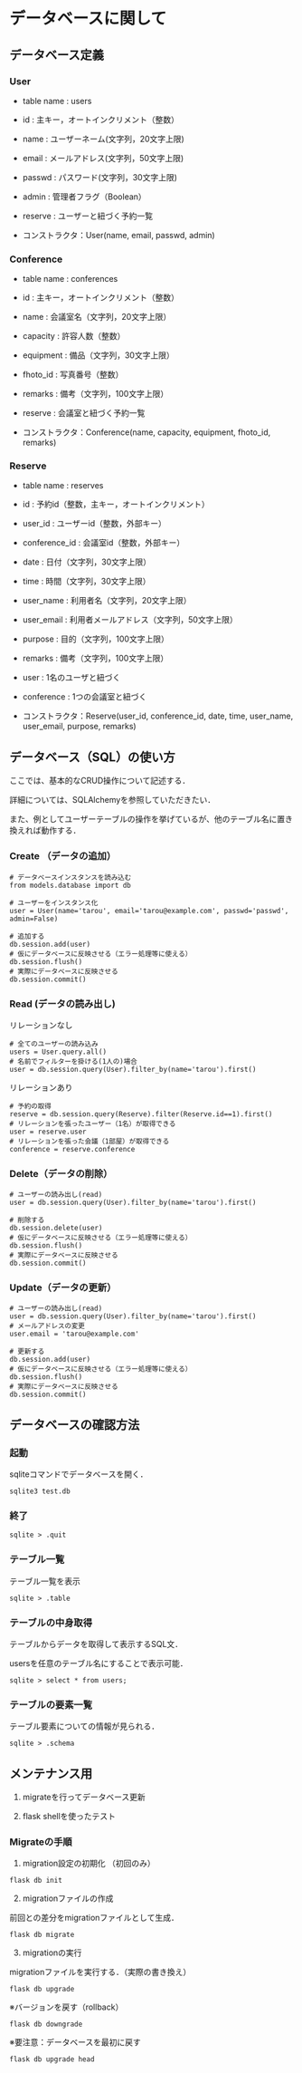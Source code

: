 # データベースに関して

## データベース定義

### User
* table name    : users
* id     : 主キー，オートインクリメント（整数）
* name   : ユーザーネーム(文字列，20文字上限)
* email  : メールアドレス(文字列，50文字上限)
* passwd : パスワード(文字列，30文字上限)
* admin  : 管理者フラグ（Boolean）

* reserve : ユーザーと紐づく予約一覧

* コンストラクタ：User(name, email, passwd, admin)

### Conference
* table name    : conferences
* id            : 主キー，オートインクリメント（整数）
* name          : 会議室名（文字列，20文字上限）
* capacity      : 許容人数（整数）
* equipment     : 備品（文字列，30文字上限）
* fhoto_id      : 写真番号（整数）
* remarks       : 備考（文字列，100文字上限）

* reserve : 会議室と紐づく予約一覧

* コンストラクタ：Conference(name, capacity, equipment, fhoto_id, remarks)

### Reserve
* table name    : reserves
* id            : 予約id（整数，主キー，オートインクリメント）
* user_id       : ユーザーid（整数，外部キー）
* conference_id : 会議室id（整数，外部キー）
* date          : 日付（文字列，30文字上限） 
* time          : 時間（文字列，30文字上限）
* user_name     : 利用者名（文字列，20文字上限）
* user_email    : 利用者メールアドレス（文字列，50文字上限）
* purpose       : 目的（文字列，100文字上限）
* remarks       : 備考（文字列，100文字上限）

* user : 1名のユーザと紐づく
* conference : 1つの会議室と紐づく

* コンストラクタ：Reserve(user_id, conference_id, date, time, user_name, user_email, purpose, remarks)

## データベース（SQL）の使い方
ここでは、基本的なCRUD操作について記述する．

詳細については、SQLAlchemyを参照していただきたい．

また、例としてユーザーテーブルの操作を挙げているが、他のテーブル名に置き換えれば動作する．

### Create （データの追加）
```
# データベースインスタンスを読み込む
from models.database import db

# ユーザーをインスタンス化
user = User(name='tarou', email='tarou@example.com', passwd='passwd', admin=False)

# 追加する
db.session.add(user)
# 仮にデータベースに反映させる（エラー処理等に使える）
db.session.flush()
# 実際にデータベースに反映させる
db.session.commit()
```
### Read (データの読み出し)
リレーションなし
```
# 全てのユーザーの読み込み
users = User.query.all()
# 名前でフィルターを掛ける(1人の)場合
user = db.session.query(User).filter_by(name='tarou').first()
```
リレーションあり
```
# 予約の取得
reserve = db.session.query(Reserve).filter(Reserve.id==1).first()
# リレーションを張ったユーザー（1名）が取得できる
user = reserve.user
# リレーションを張った会議（1部屋）が取得できる
conference = reserve.conference
```

### Delete（データの削除）
```
# ユーザーの読み出し(read)
user = db.session.query(User).filter_by(name='tarou').first()

# 削除する
db.session.delete(user)
# 仮にデータベースに反映させる（エラー処理等に使える）
db.session.flush()
# 実際にデータベースに反映させる
db.session.commit()
```

### Update（データの更新）
```
# ユーザーの読み出し(read)
user = db.session.query(User).filter_by(name='tarou').first()
# メールアドレスの変更
user.email = 'tarou@example.com'

# 更新する
db.session.add(user)
# 仮にデータベースに反映させる（エラー処理等に使える）
db.session.flush()
# 実際にデータベースに反映させる
db.session.commit()
```

## データベースの確認方法

### 起動
sqliteコマンドでデータベースを開く．
```
sqlite3 test.db
```

### 終了
```
sqlite > .quit
```

### テーブル一覧
テーブル一覧を表示
```
sqlite > .table
```

### テーブルの中身取得
テーブルからデータを取得して表示するSQL文．

usersを任意のテーブル名にすることで表示可能．
```
sqlite > select * from users;
```

### テーブルの要素一覧
テーブル要素についての情報が見られる．
```
sqlite > .schema
```

## メンテナンス用

1. migrateを行ってデータベース更新

2. flask shellを使ったテスト

### Migrateの手順

1. migration設定の初期化 （初回のみ）

```
flask db init
```

2. migrationファイルの作成

前回との差分をmigrationファイルとして生成．

```
flask db migrate
```

3. migrationの実行

migrationファイルを実行する．（実際の書き換え）

```
flask db upgrade
```

※バージョンを戻す（rollback）

```
flask db downgrade
```

※要注意：データベースを最初に戻す

```
flask db upgrade head
```